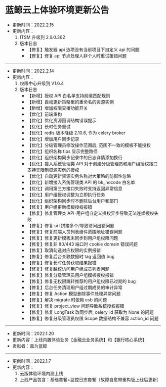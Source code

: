 # 蓝鲸云上体验环境更新公告

- 更新时间：2022.2.15
- 更新内容：
    1. ITSM 升级到 2.6.0.362
    2. 版本日志
        - 【修复】触发器 api 选项没有当前项目下自定义 api 的问题
        - 【修复】修复 api 节点处理人非个人时重试报错问题

---

- 更新时间：2022.2.14
- 更新内容：
    1. 权限中心升级到 V1.6.4
    2. 版本日志
        - 【新增】授权 API 白名单支持前缀匹配规则
        - 【新增】自动更新策略里的重命名的资源实例
        - 【新增】增加权限交接功能开关
        - 【优化】前端重构
        - 【优化】优化资源回调结构错误提示
        - 【优化】长时任务重试
        - 【优化】redis 版本降级 2.10.6, 作为 celery broker
        - 【优化】增加用户同步记录
        - 【优化】分级管理员修改操作范围后, 范围不一致的模板不能授权
        - 【优化】组织名称 tips 显示完整路径
        - 【优化】组织架构同步记录中的日志详情添加换行
        - 【优化】接入系统管理类 API 对于创建分级管理员和用户组授权接口支持无限制资源实例的授权
        - 【优化】自动更新资源实例名称对大策略的防御性忽略
        - 【优化】新增接入系统管理类 API 的 bk_nocode 白名单
        - 【优化】调用第三方接口失败时支持返回异常信息
        - 【优化】用户组授权调整为立即执行任务
        - 【优化】组织架构同步时不删除后台用户和部门
        - 【修复】用户组更新模板授权报错
        - 【修复】修复管理类 API-用户组自定义授权异步导致无法连续授权失败
        - 【修复】修复 url 拼接多个/导致访问出错问题
        - 【修复】修复前端人员列表组件范围地址错误问题
        - 【修复】修复更新模板未同步到用户组权限问题
        - 【修复】修复非 80/443 端口时 cookie domain 错误问题
        - 【修复】取消勾选对应权限的实例报错
        - 【修复】修复后台关联数据时 tag 返回值 bug
        - 【修复】修复长时任务获取结果报错
        - 【修复】修复越权访问用户组成员列表问题
        - 【修复】修复分级管理员用户组模板授权报错
        - 【修复】修复无权限跳转推荐的用户组权限已过期的 bug
        - 【修复】后台任务清理用户组过期成员的审计异常
        - 【修复】修复 Action 模型删除事件处理异常问题
        - 【修复】解决 migrate 时依赖 esb 的问题
        - 【修复】修复 project_view 问题导致系统授权报错
        - 【修复】修复 LongTask 改同步后, celery_id 获取为 None 的问题
        - 【修复】修复分级管理员权限 Scope 数据结构不兼容 action_id 问题

---

- 更新时间：2022.1.20
- 更新内容：上线内置体验业务【金融云业务系统】和【银行核心系统】
- 贡献者：嘉为蓝鲸

---

- 更新时间：2022.1.7
- 更新内容：
    1. 云版体验环境内测上线
    2. 上线产品包含：基础套餐+监控日志套餐（故障自愈带重构版上线后更新）
